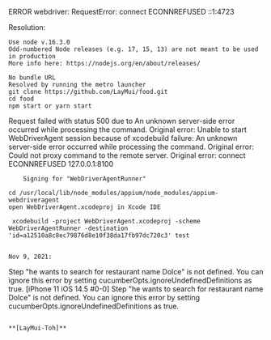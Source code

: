 ERROR webdriver: RequestError: connect ECONNREFUSED ::1:4723

Resolution: 

```
Use node v.16.3.0
Odd-numbered Node releases (e.g. 17, 15, 13) are not meant to be used in production
More info here: https://nodejs.org/en/about/releases/
```


```
No bundle URL
Resolved by running the metro launcher
git clone https://github.com/LayMui/food.git
cd food
npm start or yarn start
```



Request failed with status 500 due to An unknown server-side error occurred while processing the command. Original error: Unable to start WebDriverAgent session because of xcodebuild failure: An unknown server-side error occurred while processing the command. Original error: Could not proxy command to the remote server. Original error: connect ECONNREFUSED 127.0.0.1:8100

```
	Signing for "WebDriverAgentRunner"

cd /usr/local/lib/node_modules/appium/node_modules/appium-webdriveragent
open WebDriverAgent.xcodeproj in Xcode IDE

 xcodebuild -project WebDriverAgent.xcodeproj -scheme WebDriverAgentRunner -destination 'id=a12510a8c8ec79876d8e10f38da17fb97dc720c3' test


Nov 9, 2021:
```
Step "he wants to search for restaurant name Dolce" is not defined. You can ignore this error by setting cucumberOpts.ignoreUndefinedDefinitions as true.
[iPhone 11 iOS 14.5 #0-0] Step "he wants to search for restaurant name Dolce" is not defined. You can ignore this error by setting cucumberOpts.ignoreUndefinedDefinitions as true.
```

**[LayMui-Toh]**
```
